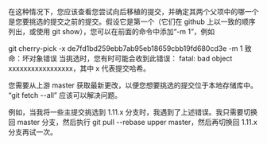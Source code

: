 

在这种情况下，您应该查看您尝试向后移植的提交，并确定其两个父项中的哪一个是您要挑选的提交之前的提交。假设它是第一个（它们在 github 上以一致的顺序列出，或使用 git show），您可以在前面的命令中添加“-m 1”，例如

git cherry-pick -x de7fd1bd259ebb7ab95eb18659cbb19fd680cd3e -m 1
致命：坏对象错误
当挑选时，您有时可能会收到此错误： fatal: bad object xxxxxxxxxxxxxxxxx，其中 x 代表提交哈希。

您需要从上游 master 获取最新更改，以便您想要挑选的提交位于本地存储库中。 “git fetch --all” 应该可以解决问题。

例如，当我将一些主提交挑选到 1.11.x 分支时，我遇到了上述错误。我只需要切换回 master 分支，然后执行 git pull --rebase upper master，然后再切换回 1.11.x 分支再试一次。